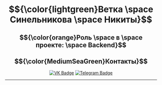 <div align = "center">
  
# $${\color{lightgreen}Ветка \space Синельникова \space Никиты}$$
<!-- ## $${\color{lightblue}Здесь \space будет \space отображена \space проделанная \space мною \space работа}$ -->
## $${\color{orange}Роль \space в \space проекте: \space Backend}$$

<div align="center">
  
## $${\color{MediumSeaGreen}Контакты}$$
[![VK Badge](https://img.shields.io/badge/VK-%40fowax-blue?style=for-the-badge&logo=vk)](https://vk.com/fowax)
[![Telegram Badge](https://img.shields.io/badge/Telegram-%40xFoWaXxr-blue?style=for-the-badge&logo=telegram)](https://t.me/xFoWaXx)

</div>

---

</div>

